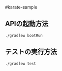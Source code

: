 #karate-sample
## APIの起動方法
```shell script
./gradlew bootRun
```

## テストの実行方法
```shell script
./gradlew test
```